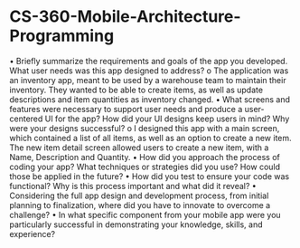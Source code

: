 # CS-360-Mobile-Architecture-Programming

•	Briefly summarize the requirements and goals of the app you developed. What user needs was this app designed to address?
o	The application was an inventory app, meant to be used by a warehouse team to maintain their inventory. They wanted to be able to create items, as well as update descriptions and item quantities as inventory changed.
•	What screens and features were necessary to support user needs and produce a user-centered UI for the app? How did your UI designs keep users in mind? Why were your designs successful?
o	I designed this app with a main screen, which contained a list of all items, as well as an option to create a new item. The new item detail screen allowed users to create a new item, with a Name, Description and Quantity. 
•	How did you approach the process of coding your app? What techniques or strategies did you use? How could those be applied in the future?
•	How did you test to ensure your code was functional? Why is this process important and what did it reveal?
•	Considering the full app design and development process, from initial planning to finalization, where did you have to innovate to overcome a challenge?
•	In what specific component from your mobile app were you particularly successful in demonstrating your knowledge, skills, and experience?


